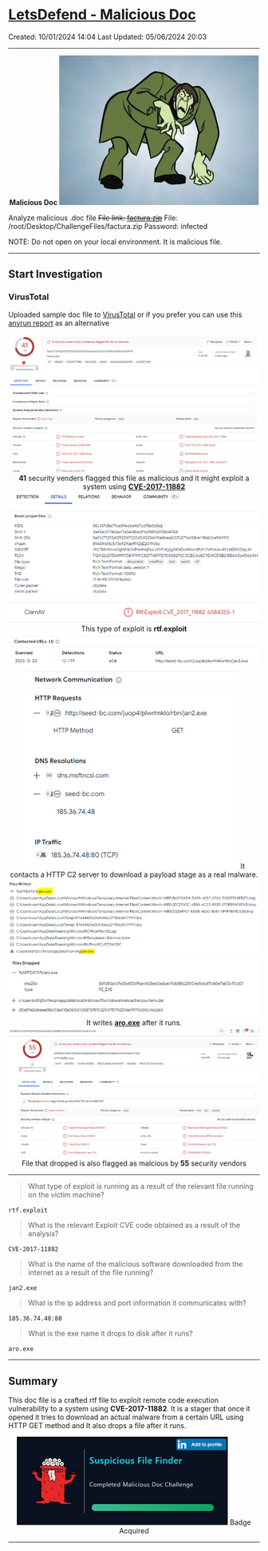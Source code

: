 # [LetsDefend - Malicious Doc](https://app.letsdefend.io/challenge/malicious-doic)
Created: 10/01/2024 14:04
Last Updated: 05/06/2024 20:03
* * *
<div align=center>

**Malicious Doc**
![16aa99bfa9bd3c039f7dd134e595da91.png](/_resources/16aa99bfa9bd3c039f7dd134e595da91.png)
</div>

Analyze malicious .doc file
~~File link: [factura.zip](https://files-ld.s3.us-east-2.amazonaws.com/factura.zip)~~ 
File: /root/Desktop/ChallengeFiles/factura.zip
Password: infected

NOTE: Do not open on your local environment. It is malicious file.
* * *
## Start Investigation
### VirusTotal
Uploaded sample doc file to [VirusTotal](https://www.virustotal.com/gui/file/5a31c77293af2920d7020d5d0236691adcea2c57c2716658ce118a5cba9d4913) or if you prefer you can use this [anyrun report](https://app.any.run/tasks/634a8b0d-22a2-4a3f-9df9-dbc5351066fe/) as an alternative
<div align=center>

![1e0687a1d57c74623aa4e61be6e04aca.png](/_resources/1e0687a1d57c74623aa4e61be6e04aca.png)
**41** security venders flagged this file as malicious and it might exploit a system using [**CVE-2017-11882**](https://cve.mitre.org/cgi-bin/cvename.cgi?name=CVE-2017-11882)
![df661f51817cb649165fa42aa86aa5a8.png](/_resources/df661f51817cb649165fa42aa86aa5a8.png)
![68d68480297c213b5088a3e5de2420b6.png](/_resources/68d68480297c213b5088a3e5de2420b6.png)
This type of exploit is **rtf.exploit**
![1f916b9ca8e71df6899aec8674155657.png](/_resources/1f916b9ca8e71df6899aec8674155657.png)
![4415cbc1e5aafb0e577ac65244758a90.png](/_resources/4415cbc1e5aafb0e577ac65244758a90.png)
It contacts a HTTP C2 server to download a payload stage as a real malware.
![bc976925dec87af3ff92ab0ddb5ccbcc.png](/_resources/bc976925dec87af3ff92ab0ddb5ccbcc.png)
![58b6c1426d355c8b3ca8d3f1e7539552.png](/_resources/58b6c1426d355c8b3ca8d3f1e7539552.png)
It writes [**aro.exe**](https://www.virustotal.com/gui/file/5dfd85a1c9a3b450d9aa14d3ea0a6bac9db88623004e5e6d7b40e7ab3b17cd31) after it runs.
![1293452ab29564ae0d44233e58ec9eee.png](/_resources/1293452ab29564ae0d44233e58ec9eee.png)
File that dropped is also flagged as malcious by **55** security vendors
</div>

* * *
> What type of exploit is running as a result of the relevant file running on the victim machine?
```
rtf.exploit
```

> What is the relevant Exploit CVE code obtained as a result of the analysis?
```
CVE-2017-11882
```

> What is the name of the malicious software downloaded from the internet as a result of the file running?
```
jan2.exe
```

> What is the ip address and port information it communicates with?
```
185.36.74.48:80
```

> What is the exe name it drops to disk after it runs?
```
aro.exe
```
* * *
## Summary
This doc file is a crafted rtf file to exploit remote code execution vulnerability to a system using **CVE-2017-11882**. It is a stager that once it opened it tries to download an actual malware from a certain URL using HTTP GET method and It also drops a file after it runs. 

<div align=center>

![c16aaaec73126a07a2ffea7b541d0eb2.png](/_resources/c16aaaec73126a07a2ffea7b541d0eb2.png)
Badge Acquired
</div>

* * *

